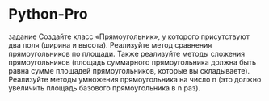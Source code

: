 # Python-Pro
задание
Создайте класс «Прямоугольник», у которого присутствуют два поля
(ширина и высота). Реализуйте метод сравнения прямоугольников по площади. Также реализуйте методы сложения прямоугольников (площадь
суммарного прямоугольника должна быть равна сумме площадей прямоугольников, которые вы складываете).
Реализуйте методы умножения прямоугольника на число n (это должно увеличить площадь базового прямоугольника в n раз).
